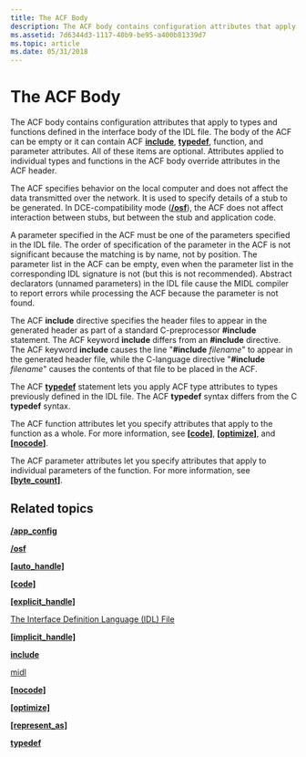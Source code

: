 ```yaml
---
title: The ACF Body
description: The ACF body contains configuration attributes that apply to types and functions defined in the interface body of the IDL file.
ms.assetid: 7d6344d3-1117-40b9-be95-a400b81339d7
ms.topic: article
ms.date: 05/31/2018
---
```


# The ACF Body

The ACF body contains configuration attributes that apply to types and functions defined in the interface body of the IDL file. The body of the ACF can be empty or it can contain ACF [**include**](/windows/desktop/Midl/include), [**typedef**](/windows/desktop/Midl/typedef), function, and parameter attributes. All of these items are optional. Attributes applied to individual types and functions in the ACF body override attributes in the ACF header.

The ACF specifies behavior on the local computer and does not affect the data transmitted over the network. It is used to specify details of a stub to be generated. In DCE-compatibility mode ([**/osf**](/windows/desktop/Midl/-osf)), the ACF does not affect interaction between stubs, but between the stub and application code.

A parameter specified in the ACF must be one of the parameters specified in the IDL file. The order of specification of the parameter in the ACF is not significant because the matching is by name, not by position. The parameter list in the ACF can be empty, even when the parameter list in the corresponding IDL signature is not (but this is not recommended). Abstract declarators (unnamed parameters) in the IDL file cause the MIDL compiler to report errors while processing the ACF because the parameter is not found.

The ACF **include** directive specifies the header files to appear in the generated header as part of a standard C-preprocessor **\#include** statement. The ACF keyword **include** differs from an **\#include** directive. The ACF keyword **include** causes the line "**\#include** *filename*" to appear in the generated header file, while the C-language directive "**\#include** *filename*" causes the contents of that file to be placed in the ACF.

The ACF [**typedef**](/windows/desktop/Midl/typedef) statement lets you apply ACF type attributes to types previously defined in the IDL file. The ACF **typedef** syntax differs from the C **typedef** syntax.

The ACF function attributes let you specify attributes that apply to the function as a whole. For more information, see **\[**[**code**](/windows/desktop/Midl/code)**\]**, **\[**[**optimize**](/windows/desktop/Midl/optimize)**\]**, and **\[**[**nocode**](/windows/desktop/Midl/nocode)**\]**.

The ACF parameter attributes let you specify attributes that apply to individual parameters of the function. For more information, see **\[**[**byte\_count**](/windows/desktop/Midl/byte-count)**\]**.

## Related topics

<dl> <dt>

[**/app\_config**](/windows/desktop/Midl/-app-config)
</dt> <dt>

[**/osf**](/windows/desktop/Midl/-osf)
</dt> <dt>

[**\[auto\_handle\]**](https://msdn.microsoft.com/library/windows/desktop/aa366736)
</dt> <dt>

[**\[code\]**](https://msdn.microsoft.com/library/windows/desktop/aa366752)
</dt> <dt>

[**\[explicit\_handle\]**](https://msdn.microsoft.com/library/windows/desktop/aa366825)
</dt> <dt>

[The Interface Definition Language (IDL) File](the-interface-definition-language-idl-file.md)
</dt> <dt>

[**\[implicit\_handle\]**](https://msdn.microsoft.com/library/windows/desktop/aa367046)
</dt> <dt>

[**include**](/windows/desktop/Midl/include)
</dt> <dt>

[midl](/windows/desktop/Midl/midl-language-reference)
</dt> <dt>

[**\[nocode\]**](https://msdn.microsoft.com/library/windows/desktop/aa367116)
</dt> <dt>

[**\[optimize\]**](https://msdn.microsoft.com/library/windows/desktop/aa367131)
</dt> <dt>

[**\[represent\_as\]**](https://msdn.microsoft.com/library/windows/desktop/aa367154)
</dt> <dt>

[**typedef**](/windows/desktop/Midl/typedef)
</dt> </dl>

 

 